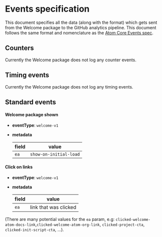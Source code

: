 # Events specification

This document specifies all the data (along with the format) which gets sent from the Welcome package to the GitHub analytics pipeline. This document follows the same format and nomenclature as the [Atom Core Events spec](https://github.com/atom/metrics/blob/master/docs/events.md).

## Counters

Currently the Welcome package does not log any counter events.

## Timing events

Currently the Welcome package does not log any timing events.

## Standard events

#### Welcome package shown

- **eventType**: `welcome-v1`
- **metadata**

  | field | value                  |
  | ----- | ---------------------- |
  | `ea`  | `show-on-initial-load` |

#### Click on links

- **eventType**: `welcome-v1`
- **metadata**

  | field | value                 |
  | ----- | --------------------- |
  | `ea`  | link that was clicked |

(There are many potential values for the `ea` param, e.g: `clicked-welcome-atom-docs-link`,`clicked-welcome-atom-org-link`, `clicked-project-cta`, `clicked-init-script-cta`, ...).
